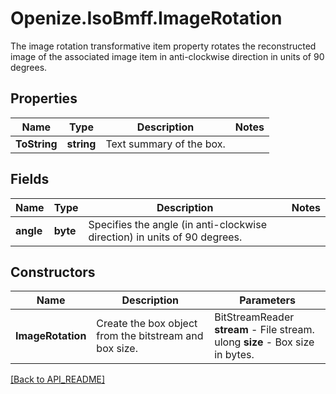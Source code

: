 # Openize.IsoBmff.ImageRotation

The image rotation  transformative item property rotates the reconstructed image of the associated image item in anti-clockwise direction in units of 90 degrees.

## Properties

Name | Type | Description | Notes
------------ | ------------- | ------------- | -------------
**ToString** | **string** | Text summary of the box. | 

## Fields

Name | Type | Description | Notes
------------ | ------------- | ------------- | -------------
**angle** | **byte** | Specifies the angle (in anti-clockwise direction) in units of 90 degrees. | 

## Constructors

Name | Description | Parameters
------------ | ------------- | -------------
**ImageRotation** | Create the box object from the bitstream and box size. | BitStreamReader <b>stream</b> - File stream.<br />ulong <b>size</b> - Box size in bytes.

[[Back to API_README]](API_README.md)